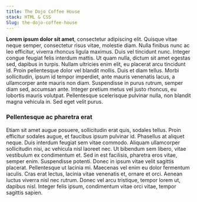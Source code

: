 ```yaml
---
title: The Dojo Coffee House
stack: HTML & CSS
Slug: the-dojo-coffee-house
---
```


**Lorem ipsum dolor sit amet**, consectetur adipiscing elit. Quisque vitae neque semper, consectetur risus vitae, molestie diam. Nulla finibus nunc ac leo efficitur, viverra rhoncus ligula maximus. Duis vel tincidunt nunc. Integer congue feugiat felis interdum mattis. Ut quam nulla, dictum sit amet egestas sed, dapibus in turpis. Nullam ultricies enim elit, eu placerat arcu tincidunt id. Proin pellentesque dolor vel blandit mollis. Duis et diam tellus. Morbi sollicitudin, ipsum id tempor imperdiet, ante mauris venenatis lacus, a ullamcorper ante mauris non diam. Suspendisse in purus rutrum, semper diam sed, accumsan ante. Integer pretium metus vel justo rhoncus, eu lobortis mauris volutpat. Pellentesque scelerisque pulvinar nulla, non blandit magna vehicula in. Sed eget velit purus.

### Pellentesque ac pharetra erat

Etiam sit amet augue posuere, sollicitudin erat quis, sodales tellus. Proin efficitur sodales augue, et faucibus ipsum pulvinar id. Phasellus at aliquet neque. Duis interdum feugiat sem vitae commodo. Aliquam ullamcorper sollicitudin nisi, ac vehicula nisl laoreet nec. Ut bibendum sem libero, vitae vestibulum ex condimentum et. Sed in est facilisis, pharetra eros vitae, semper enim. Suspendisse potenti. Donec in ipsum vitae velit sagittis placerat. Pellentesque ut lacinia mi. Maecenas vel enim eu dolor fermentum iaculis. Cras erat lectus, lacinia vitae venenatis et, ornare et orci. Aenean luctus viverra nisl nec rutrum. Donec vel arcu tristique, tempor lorem ut, dapibus nisl. Integer felis ipsum, condimentum vitae orci vitae, tempor sagittis sapien.
